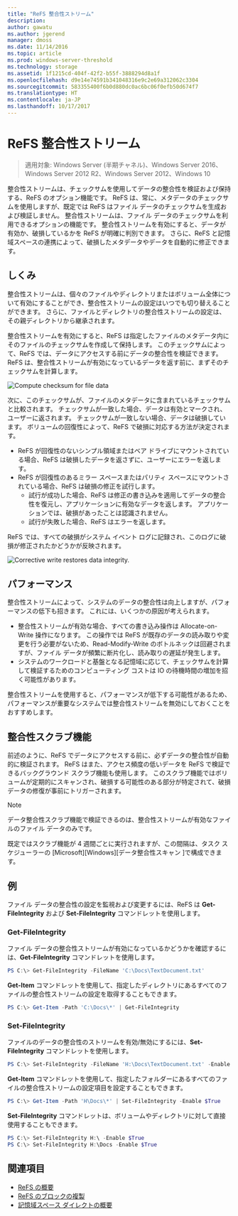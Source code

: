 ```yaml
---
title: "ReFS 整合性ストリーム"
description: 
author: gawatu
ms.author: jgerend
manager: dmoss
ms.date: 11/14/2016
ms.topic: article
ms.prod: windows-server-threshold
ms.technology: storage
ms.assetid: 1f1215cd-404f-42f2-b55f-3888294d8a1f
ms.openlocfilehash: d9e14e74591b341048316e9c2e69a312062c3304
ms.sourcegitcommit: 583355400f6b0d880dc0ac6bc06f0efb50d674f7
ms.translationtype: HT
ms.contentlocale: ja-JP
ms.lasthandoff: 10/17/2017
---
```

# <a name="refs-integrity-streams"></a>ReFS 整合性ストリーム
>適用対象: Windows Server (半期チャネル)、Windows Server 2016、Windows Server 2012 R2、Windows Server 2012、Windows 10

整合性ストリームは、チェックサムを使用してデータの整合性を検証および保持する、ReFS のオプション機能です。 ReFS は、常に、メタデータのチェックサムを使用しますが、既定では ReFS はファイル データのチェックサムを生成および検証しません。 整合性ストリームは、ファイル データのチェックサムを利用できるオプションの機能です。 整合性ストリームを有効にすると、データが有効か、破損しているかを ReFS が明確に判別できます。 さらに、ReFS と記憶域スペースの連携によって、破損したメタデータやデータを自動的に修正できます。

## <a name="how-it-works"></a>しくみ 

整合性ストリームは、個々のファイルやディレクトリまたはボリューム全体について有効にすることができ、整合性ストリームの設定はいつでも切り替えることができます。 さらに、ファイルとディレクトリの整合性ストリームの設定は、その親ディレクトリから継承されます。 

整合性ストリームを有効にすると、ReFS は指定したファイルのメタデータ内にそのファイルのチェックサムを作成して保持します。 このチェックサムによって、ReFS では、データにアクセスする前にデータの整合性を検証できます。 ReFS は、整合性ストリームが有効になっているデータを返す前に、まずそのチェックサムを計算します。

<img src=media/compute-checksum.gif alt="Compute checksum for file data"/>

次に、このチェックサムが、ファイルのメタデータに含まれているチェックサムと比較されます。 チェックサムが一致した場合、データは有効とマークされ、ユーザーに返されます。 チェックサムが一致しない場合、データは破損しています。 ボリュームの回復性によって、ReFS で破損に対応する方法が決定されます。

- ReFS が回復性のないシンプル領域またはベア ドライブにマウントされている場合、ReFS は破損したデータを返さずに、ユーザーにエラーを返します。 
- ReFS が回復性のあるミラー スペースまたはパリティ スペースにマウントされている場合、ReFS は破損の修正を試行します。 
    - 試行が成功した場合、ReFS は修正の書き込みを適用してデータの整合性を復元し、アプリケーションに有効なデータを返します。 アプリケーションでは、破損があったことは認識されません。
    - 試行が失敗した場合、ReFS はエラーを返します。 

ReFS では、すべての破損がシステム イベント ログに記録され、このログに破損が修正されたかどうかが反映されます。 

<img src=media/corrective-write.gif alt="Corrective write restores data integrity."/>

## <a name="performance"></a>パフォーマンス 

整合性ストリームによって、システムのデータの整合性は向上しますが、パフォーマンスの低下も招きます。 これには、いくつかの原因が考えられます。
- 整合性ストリームが有効な場合、すべての書き込み操作は Allocate-on-Write 操作になります。 この操作では ReFS が既存のデータの読み取りや変更を行う必要がないため、Read-Modify-Write のボトルネックは回避されますが、ファイル データが頻繁に断片化し、読み取りの遅延が発生します。 
- システムのワークロードと基盤となる記憶域に応じて、チェックサムを計算して検証するためのコンピューティング コストは IO の待機時間の増加を招く可能性があります。 

整合性ストリームを使用すると、パフォーマンスが低下する可能性があるため、パフォーマンスが重要なシステムでは整合性ストリームを無効にしておくことをおすすめします。 

## <a name="integrity-scrubber"></a>整合性スクラブ機能

前述のように、ReFS でデータにアクセスする前に、必ずデータの整合性が自動的に検証されます。 ReFS はまた、アクセス頻度の低いデータを ReFS で検証できるバックグラウンド スクラブ機能も使用します。 このスクラブ機能ではボリュームが定期的にスキャンされ、破損する可能性のある部分が特定されて、破損データの修復が事前にトリガーされます。

  >[!NOTE]
  >データ整合性スクラブ機能で検証できるのは、整合性ストリームが有効なファイルのファイル データのみです。

既定ではスクラブ機能が 4 週間ごとに実行されますが、この間隔は、タスク スケジューラーの [Microsoft]\[Windows]\[データ整合性スキャン ]で構成できます。 

## <a name="examples"></a>例
ファイル データの整合性の設定を監視および変更するには、ReFS は **Get-FileIntegrity** および **Set-FileIntegrity** コマンドレットを使用します。

### <a name="get-fileintegrity"></a>Get-FileIntegrity
ファイル データの整合性ストリームが有効になっているかどうかを確認するには、**Get-FileIntegrity** コマンドレットを使用します。 

```PowerShell
PS C:\> Get-FileIntegrity -FileName 'C:\Docs\TextDocument.txt'
```

**Get-Item** コマンドレットを使用して、指定したディレクトリにあるすべてのファイルの整合性ストリームの設定を取得することもできます。 

```PowerShell
PS C:\> Get-Item -Path 'C:\Docs\*' | Get-FileIntegrity
```

### <a name="set-fileintegrity"></a>Set-FileIntegrity
ファイルのデータの整合性のストリームを有効/無効にするには、**Set-FileIntegrity** コマンドレットを使用します。 

```PowerShell
PS C:\> Set-FileIntegrity -FileName 'H:\Docs\TextDocument.txt' -Enable $True
```

**Get-Item** コマンドレットを使用して、指定したフォルダーにあるすべてのファイルの整合性ストリームの設定項目を設定することもできます。 

```PowerShell
PS C:\> Get-Item -Path 'H\Docs\*' | Set-FileIntegrity -Enable $True 
```

**Set-FileIntegrity** コマンドレットは、ボリュームやディレクトリに対して直接使用することもできます。 

```PowerShell
PS C:\> Set-FileIntegrity H:\ -Enable $True
PS C:\> Set-FileIntegrity H:\Docs -Enable $True
```

## <a name="see-also"></a>関連項目

-   [ReFS の概要](refs-overview.md)
-   [ReFS のブロックの複製](block-cloning.md)
-   [記憶域スペース ダイレクトの概要](../storage-spaces/storage-spaces-direct-overview.md)
